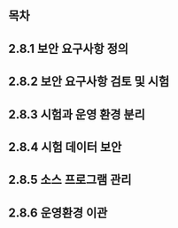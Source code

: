 ## 목차

## 2.8.1 보안 요구사항 정의

## 2.8.2 보안 요구사항 검토 및 시험

## 2.8.3 시험과 운영 환경 분리

## 2.8.4 시험 데이터 보안

## 2.8.5 소스 프로그램 관리

## 2.8.6 운영환경 이관